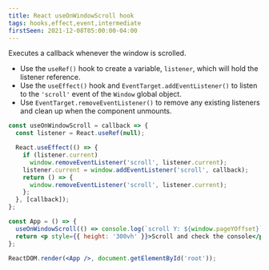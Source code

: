 ```yaml
---
title: React useOnWindowScroll hook
tags: hooks,effect,event,intermediate
firstSeen: 2021-12-08T05:00:00-04:00
---
```


Executes a callback whenever the window is scrolled.

- Use the `useRef()` hook to create a variable, `listener`, which will hold the listener reference.
- Use the `useEffect()` hook and `EventTarget.addEventListener()` to listen to the `'scroll'` event of the `Window` global object.
- Use `EventTarget.removeEventListener()` to remove any existing listeners and clean up when the component unmounts.

```jsx
const useOnWindowScroll = callback => {
  const listener = React.useRef(null);

  React.useEffect(() => {
    if (listener.current)
      window.removeEventListener('scroll', listener.current);
    listener.current = window.addEventListener('scroll', callback);
    return () => {
      window.removeEventListener('scroll', listener.current);
    };
  }, [callback]);
};
```

```jsx
const App = () => {
  useOnWindowScroll(() => console.log(`scroll Y: ${window.pageYOffset}`));
  return <p style={{ height: '300vh' }}>Scroll and check the console</p>;
};

ReactDOM.render(<App />, document.getElementById('root'));
```

